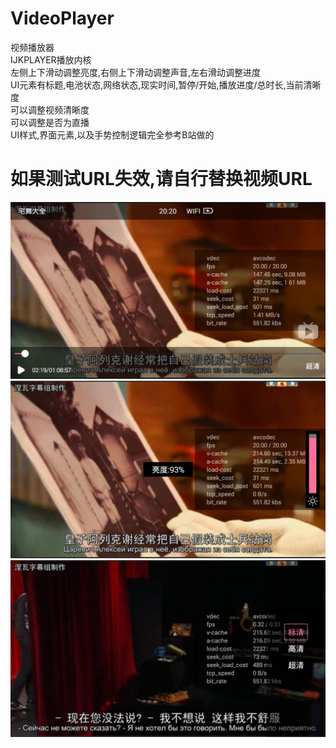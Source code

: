 VideoPlayer
===========================  
视频播放器  
IJKPLAYER播放内核  
左侧上下滑动调整亮度,右侧上下滑动调整声音,左右滑动调整进度  
UI元素有标题,电池状态,网络状态,现实时间,暂停/开始,播放进度/总时长,当前清晰度  
可以调整视频清晰度  
可以调整是否为直播  
UI样式,界面元素,以及手势控制逻辑完全参考B站做的

如果测试URL失效,请自行替换视频URL
========================
![](https://github.com/DemonWitcher/VideoPlayer/raw/master/art/art1.png)  
![](https://github.com/DemonWitcher/VideoPlayer/raw/master/art/art2.png)  
![](https://github.com/DemonWitcher/VideoPlayer/raw/master/art/art3.png)  
